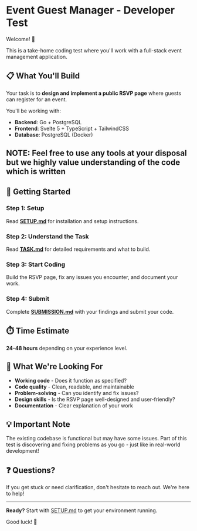 # Event Guest Manager - Developer Test

Welcome! 👋

This is a take-home coding test where you'll work with a full-stack event management application.

## 📋 What You'll Build

Your task is to **design and implement a public RSVP page** where guests can register for an event.

You'll be working with:
- **Backend**: Go + PostgreSQL
- **Frontend**: Svelte 5 + TypeScript + TailwindCSS
- **Database**: PostgreSQL (Docker)

## NOTE: Feel free to use any tools at your disposal  but we highly value understanding of the code which is written 

## 🚀 Getting Started

### Step 1: Setup
Read **[SETUP.md](SETUP.md)** for installation and setup instructions.

### Step 2: Understand the Task  
Read **[TASK.md](TASK.md)** for detailed requirements and what to build.

### Step 3: Start Coding
Build the RSVP page, fix any issues you encounter, and document your work.

### Step 4: Submit
Complete **[SUBMISSION.md](SUBMISSION.md)** with your findings and submit your code.

## ⏱️ Time Estimate

**24-48 hours** depending on your experience level.

## 🎯 What We're Looking For

- **Working code** - Does it function as specified?
- **Code quality** - Clean, readable, and maintainable
- **Problem-solving** - Can you identify and fix issues?
- **Design skills** - Is the RSVP page well-designed and user-friendly?
- **Documentation** - Clear explanation of your work

## 💡 Important Note

The existing codebase is functional but may have some issues. Part of this test is discovering and fixing problems as you go - just like in real-world development!

## ❓ Questions?

If you get stuck or need clarification, don't hesitate to reach out. We're here to help!

---

**Ready?** Start with [SETUP.md](SETUP.md) to get your environment running.

Good luck! 🚀
